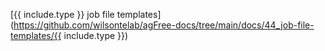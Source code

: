 [{{ include.type }} job file templates]
(https://github.com/wilsontelab/agFree-docs/tree/main/docs/44_job-file-templates/{{ include.type }})